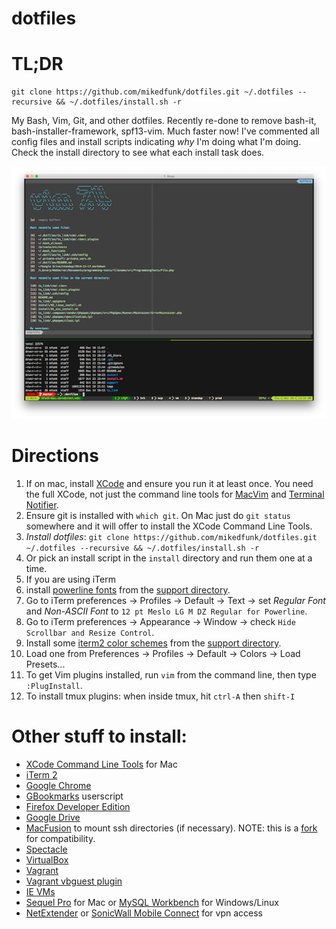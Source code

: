 # dotfiles

# TL;DR
```
git clone https://github.com/mikedfunk/dotfiles.git ~/.dotfiles --recursive && ~/.dotfiles/install.sh -r
```

My Bash, Vim, Git, and other dotfiles. Recently re-done to remove bash-it, bash-installer-framework, spf13-vim. Much faster now! I've commented all config files and install scripts indicating *why* I'm doing what I'm doing. Check the install directory to see what each install task does.

![Screenshot](https://raw.githubusercontent.com/mikedfunk/dotfiles/master/support/screenshot.png)

# Directions

1. If on mac, install [XCode](https://itunes.apple.com/us/app/xcode/id497799835?mt=12) and ensure you run it at least once. You need the full XCode, not just the command line tools for [MacVim](https://github.com/b4winckler/macvim) and [Terminal Notifier](https://github.com/alloy/terminal-notifier).
2. Ensure git is installed with `which git`. On Mac just do `git status` somewhere and it will offer to install the XCode Command Line Tools.
3. *Install dotfiles*: `git clone https://github.com/mikedfunk/dotfiles.git ~/.dotfiles --recursive && ~/.dotfiles/install.sh -r`
 1. Or pick an install script in the `install` directory and run them one at a time.
4. If you are using iTerm
 1. install [powerline fonts](https://github.com/Lokaltog/powerline-fonts) from the [support directory](https://github.com/mikedfunk/dotfiles/tree/master/support).
 2. Go to iTerm preferences -> Profiles -> Default -> Text -> set *Regular Font* and *Non-ASCII Font* to `12 pt Meslo LG M DZ Regular for Powerline`.
 3. Go to iTerm preferences -> Appearance -> Window -> check `Hide Scrollbar and Resize Control`.
 4. Install some [iterm2 color schemes](https://github.com/mbadolato/iTerm2-Color-Schemes) from the [support directory](https://github.com/mikedfunk/dotfiles/tree/master/support).
 5. Load one from Preferences -> Profiles -> Default -> Colors -> Load Presets...
5. To get Vim plugins installed, run `vim` from the command line, then type `:PlugInstall`.
6. To install tmux plugins: when inside tmux, hit `ctrl-A` then `shift-I`


# Other stuff to install:

* [XCode Command Line Tools](https://developer.apple.com/downloads/index.action) for Mac
* [iTerm 2](https://iterm2.com/downloads.html)
* [Google Chrome](https://www.google.com/intl/en/chrome/browser/#brand=CHMB&utm_campaign=en&utm_source=en-ha-na-us-sk&utm_medium=ha)
* [GBookmarks](https://github.com/mikedfunk/gbookmarks-userscript) userscript
* [Firefox Developer Edition](https://www.mozilla.org/en-US/firefox/developer/)
* [Google Drive](https://tools.google.com/dlpage/drive)
* [MacFusion](http://downloads.patjack.co.uk/dl/Macfusion.zip) to mount ssh directories (if necessary). NOTE: this is a [fork](http://patjack.co.uk/macfusion-64-bit-ready-for-lion-mountain-lion/) for compatibility.
* [Spectacle](http://spectacleapp.com/)
* [VirtualBox](http://virtualbox.org)
* [Vagrant](http://www.vagrantup.com/downloads)
* [Vagrant vbguest plugin](https://github.com/dotless-de/vagrant-vbguest)
* [IE VMs](https://github.com/xdissent/ievms)
* [Sequel Pro](http://www.sequelpro.com/) for Mac or [MySQL Workbench](http://dev.mysql.com/downloads/tools/workbench/) for Windows/Linux
* [NetExtender](https://sslvpn.demo.sonicwall.com/cgi-bin/portal) or [SonicWall Mobile Connect](https://itunes.apple.com/us/app/sonicwall-mobile-connect/id466931806/?mt=8) for vpn access
